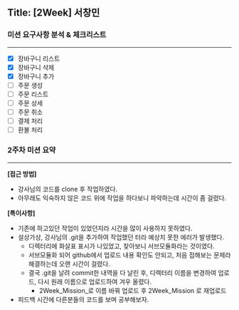## Title: [2Week] 서창민

### 미션 요구사항 분석 & 체크리스트

---

- [X] 장바구니 리스트
- [X] 장바구니 삭제
- [X] 장바구니 추가
- [ ] 주문 생성
- [ ] 주문 리스트
- [ ] 주문 상세
- [ ] 주문 취소
- [ ] 결제 처리
- [ ] 환불 처리
 
### 2주차 미션 요약

---

**[접근 방법]**

- 강사님의 코드를 clone 후 작업하였다.
- 아무래도 익숙하지 않은 코드 위에 작업을 하다보니 파악하는데 시간이 좀 걸렸다.

**[특이사항]**

- 기존에 하고있던 작업이 있었던지라 시간을 많이 사용하지 못하였다.
- 설상가상, 강사님의 .git을 추가하여 작업했던 터라 예상치 못한 에러가 발생했다.
  - 디렉터리에 화살표 표시가 나있었고, 찾아보니 서브모듈화라는 것이였다.
  - 서브모듈화 되어 github에서 업로드 내용 확인도 안되고, 처음 접해보는 문제라 해결하는데 오랜 시간이 걸렸다.
  - 결국 .git을 날려 commit한 내역을 다 날린 후, 디렉터리 이름을 변경하여 업로드, 다시 원래 이름으로 업로드하여 겨우 올렸다.
    - 2Week_Mission_로 이름 바꿔 업로드 후 2Week_Mission 로 재업로드  
- 피드백 시간에 다른분들의 코드를 보며 공부해보자.